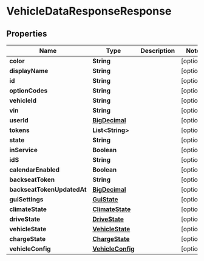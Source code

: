 # VehicleDataResponseResponse

## Properties
Name | Type | Description | Notes
------------ | ------------- | ------------- | -------------
**color** | **String** |  |  [optional]
**displayName** | **String** |  |  [optional]
**id** | **String** |  |  [optional]
**optionCodes** | **String** |  |  [optional]
**vehicleId** | **String** |  |  [optional]
**vin** | **String** |  |  [optional]
**userId** | [**BigDecimal**](BigDecimal.md) |  |  [optional]
**tokens** | **List&lt;String&gt;** |  |  [optional]
**state** | **String** |  |  [optional]
**inService** | **Boolean** |  |  [optional]
**idS** | **String** |  |  [optional]
**calendarEnabled** | **Boolean** |  |  [optional]
**backseatToken** | **String** |  |  [optional]
**backseatTokenUpdatedAt** | [**BigDecimal**](BigDecimal.md) |  |  [optional]
**guiSettings** | [**GuiState**](GuiState.md) |  |  [optional]
**climateState** | [**ClimateState**](ClimateState.md) |  |  [optional]
**driveState** | [**DriveState**](DriveState.md) |  |  [optional]
**vehicleState** | [**VehicleState**](VehicleState.md) |  |  [optional]
**chargeState** | [**ChargeState**](ChargeState.md) |  |  [optional]
**vehicleConfig** | [**VehicleConfig**](VehicleConfig.md) |  |  [optional]
